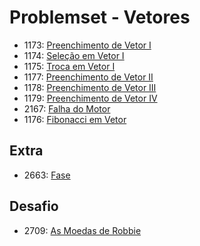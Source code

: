 # Problemset - Vetores
  * 1173: [Preenchimento de Vetor I](https://www.urionlinejudge.com.br/judge/pt/problems/view/1173)
  * 1174: [Seleção em Vetor I](https://www.urionlinejudge.com.br/judge/pt/problems/view/1174)
  * 1175: [Troca em Vetor I](https://www.urionlinejudge.com.br/judge/pt/problems/view/1175)
  * 1177: [Preenchimento de Vetor II](https://www.urionlinejudge.com.br/judge/pt/problems/view/1177)
  * 1178: [Preenchimento de Vetor III](https://www.urionlinejudge.com.br/judge/pt/problems/view/1178)
  * 1179: [Preenchimento de Vetor IV](https://www.urionlinejudge.com.br/judge/pt/problems/view/1179)
  * 2167: [Falha do Motor](https://www.urionlinejudge.com.br/judge/pt/problems/view/2167)
  * 1176: [Fibonacci em Vetor](https://www.urionlinejudge.com.br/judge/pt/problems/view/1176)

## Extra
  * 2663: [Fase](https://www.urionlinejudge.com.br/judge/pt/problems/view/2663)

## Desafio
  * 2709: [As Moedas de Robbie](https://www.urionlinejudge.com.br/judge/pt/problems/view/2709)
